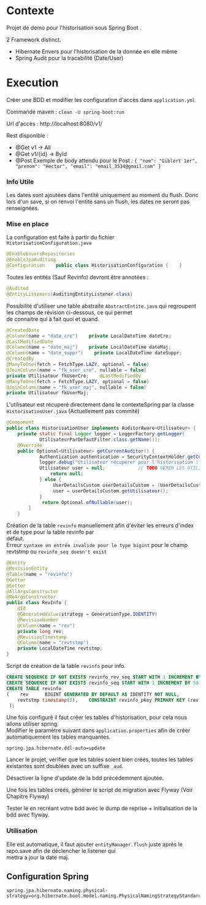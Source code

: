 # Contexte 

Projet de demo pour l'historisation sous Spring Boot .

2 Framework distinct.

- Hibernate Envers pour l'historisation de la donnée en elle même
- Spring Audit pour la tracabilité (Date/User)


# Execution

Créer une BDD et modifier les configuration d'accès dans `application.yml`

Commande maven : `clean -U spring-boot:run`

Url d'accès : http://localhost:8080/v1/

Rest disponible :
- @Get v1 -> All
- @Get v1/{id} -> ById
- @Post
    Exemple de body attendu pour le Post :
  `{
      "nom": "Giblert 1er",
      "prenom": "Hector",
      "email": "email_3534@gmail.com"
  }`

### Info Utile 

Les dates sont ajoutées dans l'entité uniquement au moment du flush.
Donc lors d'un save, si on renvoi l'entite sans un flush, les dates ne seront pas renseignées.

### Mise en place

La configuration est faite à partir du fichier `HistorisationConfiguration.java`
```java
@EnableEnversRepositories    
@EnableJpaAuditing    
@Configuration    public class HistorisationConfiguration {    } 
```
Toutes les entités (Sauf Revinfo) devront être annotées :

```java
@Audited    
@EntityListeners(AuditingEntityListener.class)
```

Possibilité d'utiliser une table abstraite `AbstractEntite.java` qui regroupent les champs de révision ci-dessous, ce qui permet  
de connaitre qui à fait quoi et quand.

```java
@CreatedDate    
@Column(name = "date_cre")    private LocalDateTime dateCre;   
@LastModifiedDate    
@Column(name = "date_maj")    private LocalDateTime dateMaj;    
@Column(name = "date_suppr")    private LocalDateTime dateSuppr;  
@CreatedBy    
@ManyToOne(fetch = FetchType.LAZY, optional = false)    
@JoinColumn(name = "fk_user_cre", nullable = false)    
private Utilisateur fkUserCre;    @LastModifiedBy    
@ManyToOne(fetch = FetchType.LAZY, optional = false)    
@JoinColumn(name = "fk_user_maj", nullable = false)    
private Utilisateur fkUserMaj;
```

L'utilisateur est récuperé directement dans le contexteSpring par la classe `HistorisationUser.java` (Actuellement pas commité)

```java
@Component    
public class HistorisationUser implements AuditorAware<Utilisateur> {           
	private static final Logger logger = LoggerFactory.getLogger(  
			UtilisateurParDefautFilter.class.getName());            
	@Override  
	public Optional<Utilisateur> getCurrentAuditor() {            
			Authentication authentication = SecurityContextHolder.getContext().getAuthentication();           
			logger.debug("Utilisateur récupérer pour l'historisation : " + authentication);
			Utilisateur user = null;            // TODO GERER LES UTILISATEURS                        if (authentication == null || !authentication.isAuthenticated()) {     
				return null;            
			} else {
				 UserDetailsCustom userDetailsCustom = (UserDetailsCustom) authentication.getDetails();
				 user = userDetailsCustom.getUtilisateur();            
			}
			 return Optional.ofNullable(user);  
		}    
	}  
```

Création de la table `revinfo` manuellement afin d'éviter les erreurs d'index et de type pour la table revinfo par  
défaut.  
Erreur `syntaxe en entrée invalide pour le type bigint` pour le champ revtstmp ou `revinfo_seq doesn't exist`

```java
@Entity    
@RevisionEntity    
@Table(name = "revinfo")    
@Getter    
@Setter    
@AllArgsConstructor    
@NoArgsConstructor    
public class RevInfo {            
	@Id  
	@GeneratedValue(strategy = GenerationType.IDENTITY)        
	@RevisionNumber        
	@Column(name = "rev")        
	private long rev;            
	@RevisionTimestamp  
	@Column(name = "revtstmp")        
	private LocalDateTime revtstmp;    
}
```

Script de création de la table `revinfo` pour info.

```sql
CREATE SEQUENCE IF NOT EXISTS revinfo_rev_seq START WITH 1 INCREMENT BY 1;
CREATE SEQUENCE IF NOT EXISTS revinfo_seq START WITH 1 INCREMENT BY 50;  
CREATE TABLE revinfo  
(    rev      BIGINT GENERATED BY DEFAULT AS IDENTITY NOT NULL,
	revtstmp timestamp(6),    CONSTRAINT revinfo_pkey PRIMARY KEY (rev)   
 );
```
Une fois configuré il faut créer les tables d'historisation, pour cela nous allons utiliser spring.  
Modifier le paramètre suivant dans `application.properties` afin de créer automatiquement les tables manquantes.

```properties
spring.jpa.hibernate.ddl-auto=update
```
Lancer le projet, vérifier que les tables soient bien créés, toutes les tables existantes sont doublées avec un suffixe  `_aud`.

Désactiver la ligne d'update de la bdd précédemment ajoutée.

Une fois les tables créés, générer le script de migration avec Flyway (Voir Chapitre Flyway)

Tester le en recréant votre bdd avec le dump de reprise + initialisation de la bdd avec flyway.

### Utilisation

Elle est automatique, il faut ajouter `entityManager.flush` juste après le repo.save afin de déclencher le listener qui  
mettra a jour la date maj.

## Configuration Spring

```properties
spring.jpa.hibernate.naming.physical-strategy=org.hibernate.boot.model.naming.PhysicalNamingStrategyStandardImpl
```
